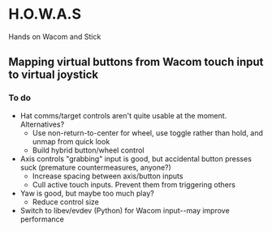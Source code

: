 # H.O.W.A.S

Hands on Wacom and Stick

## Mapping virtual buttons from Wacom touch input to virtual joystick

### To do

  * Hat comms/target controls aren't quite usable at the moment. Alternatives?
    * Use non-return-to-center for wheel, use toggle rather than hold, and unmap from quick look
    * Build hybrid button/wheel control
  * Axis controls "grabbing" input is good, but accidental button presses suck (premature countermeasures, anyone?)
    * Increase spacing between axis/button inputs
    * Cull active touch inputs. Prevent them from triggering others
  * Yaw is good, but maybe too much play?
    * Reduce control size
  * Switch to libev/evdev (Python) for Wacom input--may improve performance
